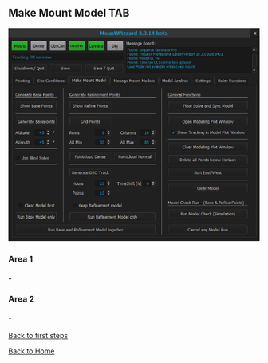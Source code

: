 ## Make Mount Model TAB

<img src="../pics/tab_makemountmodel.png"/>

### Area 1

#### -

### Area 2

#### -

[Back to first steps](11start00.md)

[Back to Home](00home.md)